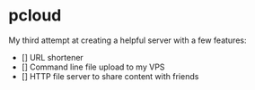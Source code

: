 # pcloud

My third attempt at creating a helpful server with a few features:

- [] URL shortener
- [] Command line file upload to my VPS
- [] HTTP file server to share content with friends
